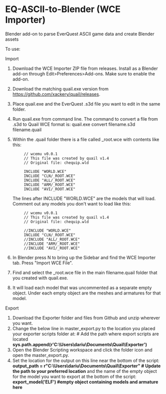 # EQ-ASCII-to-Blender (WCE Importer)
Blender add-on to parse EverQuest ASCII game data and create Blender assets

To use:

Import

1) Download the WCE Importer ZIP file from releases. Install as a Blender add-on through Edit>Preferences>Add-ons. Make sure to enable the add-on.
2) Download the matching quail.exe version from https://github.com/xackery/quail/releases.
3) Place quail.exe and the EverQuest .s3d file you want to edit in the same folder.
4) Run quail.exe from command line. The command to convert a file from .s3d to Quail WCE format is:
            quail.exe convert filename.s3d filename.quail
5) Within the .quail folder there is a file called _root.wce with contents like this:
   
            // wcemu v0.0.1
            // This file was created by quail v1.4
            // Original file: chequip.wld

            INCLUDE "WORLD.WCE"
            INCLUDE "CLN/_ROOT.WCE"
            INCLUDE "ALL/_ROOT.WCE"
            INCLUDE "ARM/_ROOT.WCE"
            INCLUDE "AVI/_ROOT.WCE"

   The lines after INCLUDE "WORLD.WCE" are the models that will load. Comment out any models you don't want to load like this:
   
            // wcemu v0.0.1
            // This file was created by quail v1.4
            // Original file: chequip.wld

            //INCLUDE "WORLD.WCE"
            INCLUDE "CLN/_ROOT.WCE"
            //INCLUDE "ALL/_ROOT.WCE"
            //INCLUDE "ARM/_ROOT.WCE"
            //INCLUDE "AVI/_ROOT.WCE"
   
6) In Blender press N to bring up the Sidebar and find the WCE Importer tab. Press "Import WCE File".
7) Find and select the _root.wce file in the main filename.quail folder that you created with quail.exe.
8) It will load each model that was uncommented as a separate empty object. Under each empty object are the meshes and armatures for that model.

Export

1) Download the Exporter folder and files from Github and unzip wherever you want.
2) Change the below line in master_export.py to the location you placed your exporter scripts folder at:
            # Add the path where export scripts are located
            **sys.path.append(r'C:\Users\dariu\Documents\Quail\Exporter')**
3) Open the Blender Scripting workspace and click the folder icon and open the master_export.py.
4) Set the location for the output on this line near the bottom of the script:
            **output_path = r"C:\Users\dariu\Documents\Quail\Exporter"  # Update the path to your preferred location**
   and the name of the empty object for the model you want to export at the bottom of the script:
            **export_model('ELF') #empty object containing models and armature here**

